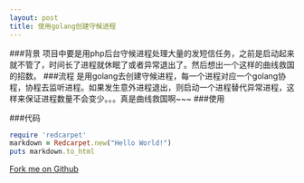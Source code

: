 ```yaml
---
layout: post
title: 使用golang创建守候进程
---
```

###背景
项目中要是用php后台守候进程处理大量的发短信任务，之前是启动起来就不管了，时间长了进程就休眠了或者异常退出了。然后想出一个这样的曲线救国的招数。
###流程
是用golang去创建守候进程，每一个进程对应一个golang协程，协程去监听进程。如果发生意外进程退出，则启动一个进程替代异常进程，这样来保证进程数量不会变少。。。真是曲线救国啊~~~
###使用

###代码
```ruby
require 'redcarpet'
markdown = Redcarpet.new("Hello World!")
puts markdown.to_html
```
[Fork me on Github](https://github.com/heyanlong/duorun, "Fork me on Github")